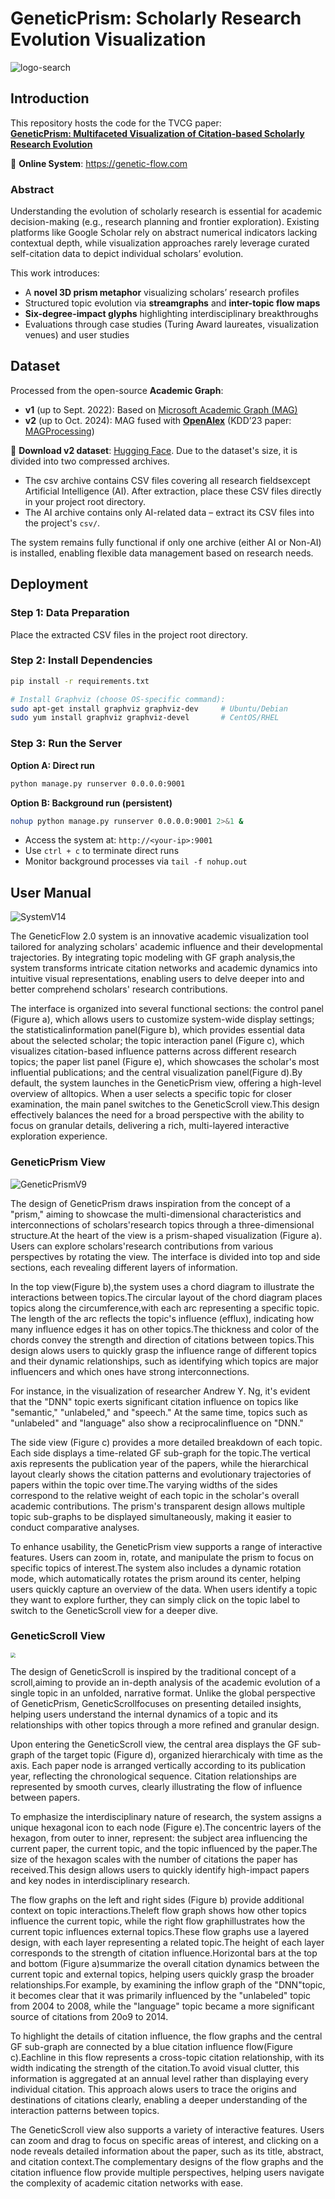 # GeneticPrism: Scholarly Research Evolution Visualization

![logo-search](https://github.com/user-attachments/assets/1793b109-d9bb-44c9-b72d-58958219b3ef)

## Introduction  
This repository hosts the code for the TVCG paper:  
**[GeneticPrism: Multifaceted Visualization of Citation-based Scholarly Research Evolution](https://arxiv.org/abs/2408.08912)**  

🔗 **Online System**: https://genetic-flow.com  

### Abstract  
Understanding the evolution of scholarly research is essential for academic decision-making (e.g., research planning and frontier exploration). Existing platforms like Google Scholar rely on abstract numerical indicators lacking contextual depth, while visualization approaches rarely leverage curated self-citation data to depict individual scholars’ evolution.  

This work introduces:  
- A **novel 3D prism metaphor** visualizing scholars’ research profiles  
- Structured topic evolution via **streamgraphs** and **inter-topic flow maps**  
- **Six-degree-impact glyphs** highlighting interdisciplinary breakthroughs  
- Evaluations through case studies (Turing Award laureates, visualization venues) and user studies  

## Dataset  
Processed from the open-source **Academic Graph**:  
- **v1** (up to Sept. 2022): Based on [Microsoft Academic Graph (MAG)](https://github.com/sunieee/MAGProcessing)  
- **v2** (up to Oct. 2024): MAG fused with **[OpenAlex](https://openalex.org)** (KDD’23 paper: [MAGProcessing](https://dl.acm.org/doi/abs/10.1145/3580305.3599845))  

🔗 **Download v2 dataset**: [Hugging Face](https://huggingface.co/datasets/yesun/GeneticPrism)​. Due to the dataset's size, it is divided into two compressed archives.
- The ​csv archive​ contains CSV files covering all research fields ​except Artificial Intelligence (AI)​. After extraction, place these CSV files directly in your ​project root directory. 
- The ​AI archive​ contains ​only AI-related data​ – extract its CSV files into the project's ​`csv/`.

The system remains fully functional if only one archive (either AI or Non-AI) is installed, enabling flexible data management based on research needs.

## Deployment  

### Step 1: Data Preparation  
Place the extracted CSV files in the project root directory.

### Step 2: Install Dependencies  
```bash
pip install -r requirements.txt

# Install Graphviz (choose OS-specific command):
sudo apt-get install graphviz graphviz-dev     # Ubuntu/Debian
sudo yum install graphviz graphviz-devel       # CentOS/RHEL
```

### Step 3: Run the Server  
**Option A: Direct run**  
```bash
python manage.py runserver 0.0.0.0:9001
```

**Option B: Background run (persistent)**  
```bash
nohup python manage.py runserver 0.0.0.0:9001 2>&1 &
```

- Access the system at: `http://<your-ip>:9001`  
- Use `ctrl + c` to terminate direct runs  
- Monitor background processes via `tail -f nohup.out`

## User Manual

![SystemV14](https://github.com/user-attachments/assets/aff17e4c-bca4-474d-aea6-2ee5c14c26aa)

The GeneticFlow 2.0 system is an innovative academic visualization tool tailored for analyzing scholars' academic influence and their developmental trajectories. By integrating topic modeling with GF graph analysis,the system transforms intricate citation networks and academic dynamics into intuitive visual representations, enabling users to delve deeper into and better comprehend scholars' research contributions.  

The interface is organized into several functional sections: the control panel (Figure a), which allows users to customize system-wide display settings; the statisticalinformation panel(Figure b), which provides essential data about the selected scholar; the topic interaction panel (Figure c), which visualizes citation-based influence patterns across different research topics; the paper list panel (Figure e), which showcases the scholar's most influential publications; and the central visualization panel(Figure d).By default, the system launches in the GeneticPrism view, offering a high-level overview of alltopics. When a user selects a specific topic for closer examination, the main panel switches to the GeneticScroll view.This design effectively balances the need for a broad perspective with the ability to focus on granular details, delivering a rich, multi-layered interactive exploration experience.  

### GeneticPrism View  
![GeneticPrismV9](https://github.com/user-attachments/assets/1f056099-b9db-4a76-a65c-4fb289ab6731)


The design of GeneticPrism draws inspiration from the concept of a "prism," aiming to showcase the multi-dimensional characteristics and interconnections of scholars'research topics through a three-dimensional structure.At the heart of the view is a prism-shaped visualization (Figure a). Users can explore scholars'research contributions from various perspectives by rotating the view. The interface is divided into top and side sections, each revealing different layers of information.  

In the top view(Figure b),the system uses a chord diagram to illustrate the interactions between topics.The circular layout of the chord diagram places topics along the circumference,with each arc representing a specific topic. The length of the arc reflects the topic's influence (efflux), indicating how many influence edges it has on other topics.The thickness and color of the chords convey the strength and direction of citations between topics.This design alows users to quickly grasp the influence range of different topics and their dynamic relationships, such as identifying which topics are major influencers and which ones have strong interconnections.  

For instance, in the visualization of researcher Andrew Y. Ng, it's evident that the "DNN" topic exerts significant citation influence on topics like "semantic," "unlabeled," and "speech." At the same time, topics such as "unlabeled" and "language" also show a reciprocalinfluence on "DNN."  

The side view (Figure c) provides a more detailed breakdown of each topic. Each side displays a time-related GF sub-graph for the topic.The vertical axis represents the publication year of the papers, while the hierarchical layout clearly shows the citation patterns and evolutionary trajectories of papers within the topic over time.The varying widths of the sides correspond to the relative weight of each topic in the scholar's overall academic contributions. The prism's transparent design allows multiple topic sub-graphs to be displayed simultaneously, making it easier to conduct comparative analyses.  

To enhance usability, the GeneticPrism view supports a range of interactive features. Users can zoom in, rotate, and manipulate the prism to focus on specific topics of interest.The system also includes a dynamic rotation mode, which automatically rotates the prism around its center, helping users quickly capture an overview of the data. When users identify a topic they want to explore further, they can simply click on the topic label to switch to the GeneticScroll view for a deeper dive.  


### GeneticScroll View  
<img src="https://github.com/user-attachments/assets/3fbef45b-1707-4f74-830b-bb26de841140" style="zoom: 50%;" />

The design of GeneticScroll is inspired by the traditional concept of a scroll,aiming to provide an in-depth analysis of the academic evolution of a single topic in an unfolded, narrative format. Unlike the global perspective of GeneticPrism, GeneticScrollfocuses on presenting detailed insights, helping users understand the internal dynamics of a topic and its relationships with other topics through a more refined and granular design.  

Upon entering the GeneticScroll view, the central area displays the GF sub-graph of the target topic (Figure d), organized hierarchicaly with time as the axis. Each paper node is arranged vertically according to its publication year, reflecting the chronological sequence. Citation relationships are represented by smooth curves, clearly illustrating the flow of influence between papers.  

To emphasize the interdisciplinary nature of research, the system assigns a unique hexagonal icon to each node (Figure e).The concentric layers of the hexagon, from outer to inner, represent: the subject area influencing the current paper, the current topic, and the topic influenced by the paper.The size of the hexagon scales with the number of citations the paper has received.This design allows users to quickly identify high-impact papers and key nodes in interdisciplinary research.  

The flow graphs on the left and right sides (Figure b) provide additional context on topic interactions.Theleft flow graph shows how other topics influence the current topic, while the right flow graphillustrates how the current topic influences external topics.These flow graphs use a layered design, with each layer representing a related topic.The height of each layer corresponds to the strength of citation influence.Horizontal bars at the top and bottom (Figure a)summarize the overall citation dynamics between the current topic and external topics, helping users quickly grasp the broader relationships.For example, by examining the inflow graph of the "DNN"topic, it becomes clear that it was primarily influenced by the "unlabeled" topic from 2004 to 2008, while the "language" topic became a more significant source of citations from 20o9 to 2014.  

To highlight the details of citation influence, the flow graphs and the central GF sub-graph are connected by a blue citation influence flow(Figure c).Eachline in this flow represents a cross-topic citation relationship, with its width indicating the strength of the citation.To avoid visual clutter, this information is aggregated at an annual level rather than displaying every individual citation. This approach alows users to trace the origins and destinations of citations clearly, enabling a deeper understanding of the interaction patterns between topics.  

The GeneticScroll view also supports a variety of interactive features. Users can zoom and drag to focus on specific areas of interest, and clicking on a node reveals detailed information about the paper, such as its title, abstract, and citation context.The complementary designs of the flow graphs and the citation influence flow provide multiple perspectives, helping users navigate the complexity of academic citation networks with ease.  
